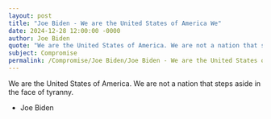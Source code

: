 ```yaml
---
layout: post
title: "Joe Biden - We are the United States of America We"
date: 2024-12-28 12:00:00 -0000
author: Joe Biden
quote: "We are the United States of America. We are not a nation that steps aside in the face of tyranny."
subject: Compromise
permalink: /Compromise/Joe Biden/Joe Biden - We are the United States of America We
---
```


We are the United States of America. We are not a nation that steps aside in the face of tyranny.

- Joe Biden
